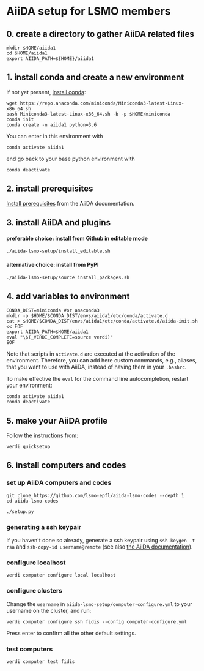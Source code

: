 # AiiDA setup for LSMO members

## 0. create a directory to gather AiiDA related files

```
mkdir $HOME/aiida1
cd $HOME/aiida1
export AIIDA_PATH=${HOME}/aiida1
```

## 1. install conda and create a new environment

If not yet present, [install conda](https://docs.conda.io/en/latest/miniconda.html):
```
wget https://repo.anaconda.com/miniconda/Miniconda3-latest-Linux-x86_64.sh
bash Miniconda3-latest-Linux-x86_64.sh -b -p $HOME/miniconda
conda init
conda create -n aiida1 python=3.6
```

You can enter in this environment with
```
conda activate aiida1
```
end go back to your base python environment with
```
conda deactivate
```

## 2. install prerequisites

[Install prerequisites](https://aiida-core.readthedocs.io/en/latest/install/quick_installation.html#prerequisites)
from the AiiDA documentation.

## 3. install AiiDA and plugins

#### preferable choice: install from Github in editable mode
```
./aiida-lsmo-setup/install_editable.sh
```
#### alternative choice: install from PyPI
```
./aiida-lsmo-setup/source install_packages.sh
```

## 4. add variables to environment
```
CONDA_DIST=miniconda #or anaconda3
mkdir -p $HOME/$CONDA_DIST/envs/aiida1/etc/conda/activate.d
cat > $HOME/$CONDA_DIST/envs/aiida1/etc/conda/activate.d/aiida-init.sh << EOF
export AIIDA_PATH=$HOME/aiida1
eval "\$(_VERDI_COMPLETE=source verdi)"
EOF
```
Note that scripts in `activate.d` are executed at the activation of the environment.
Therefore, you can add here custom commands, e.g., aliases, that you want to use with AiiDA,
instead of having them in your `.bashrc`.

To make effective the `eval` for the command line autocompletion, restart your environment:

```
conda activate aiida1
conda deactivate
```

## 5. make your AiiDA profile

Follow the instructions from:
```
verdi quicksetup
```

## 6. install computers and codes

### set up AiiDA computers and codes
```
git clone https://github.com/lsmo-epfl/aiida-lsmo-codes --depth 1
cd aiida-lsmo-codes

./setup.py
```

### generating a ssh keypair

If you haven't done so already, generate a ssh keypair using `ssh-keygen -t rsa` and `ssh-copy-id username@remote`
(see also [the AiiDA documentation](https://aiida-core.readthedocs.io/en/latest/get_started/computers.html)).

### configure localhost
```
verdi computer configure local localhost
```

### configure clusters

Change the `username` in `aiida-lsmo-setup/computer-configure.yml` to your username on the cluster, and run:
```
verdi computer configure ssh fidis --config computer-configure.yml
```
Press enter to confirm all the other default settings.

### test computers
```
verdi computer test fidis
```
